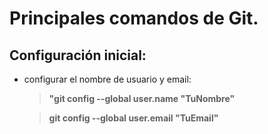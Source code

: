 # Principales comandos de Git.
## Configuración inicial:
+ configurar el nombre de usuario y email:

  > **"git config --global user.name "TuNombre"**

  >**git config --global user.email "TuEmail"**
